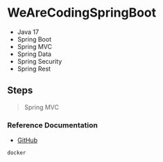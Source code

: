 # WeAreCodingSpringBoot
- Java 17
- Spring Boot
- Spring MVC
- Spring Data
- Spring Security
- Spring Rest

## Steps
> Spring MVC
> 

### Reference Documentation

* [GitHub](https://github.com/berkaybayrakc/WeAreCodingSpringBoot)


```sh
docker
```


